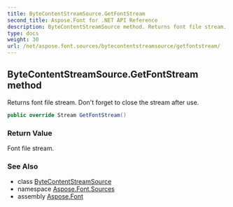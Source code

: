 ```yaml
---
title: ByteContentStreamSource.GetFontStream
second_title: Aspose.Font for .NET API Reference
description: ByteContentStreamSource method. Returns font file stream. Dont forget to close the stream after use
type: docs
weight: 30
url: /net/aspose.font.sources/bytecontentstreamsource/getfontstream/
---
```

## ByteContentStreamSource.GetFontStream method

Returns font file stream. Don't forget to close the stream after use.

```csharp
public override Stream GetFontStream()
```

### Return Value

Font file stream.

### See Also

* class [ByteContentStreamSource](../)
* namespace [Aspose.Font.Sources](../../../aspose.font.sources/)
* assembly [Aspose.Font](../../../)


